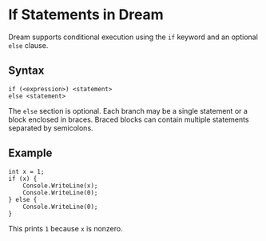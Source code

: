 # If Statements in Dream

Dream supports conditional execution using the `if` keyword and an optional `else` clause.

Syntax
------

```
if (<expression>) <statement>
else <statement>
```

The `else` section is optional. Each branch may be a single statement or a block enclosed in braces. Braced blocks can contain multiple statements separated by semicolons.

Example
-------

```
int x = 1;
if (x) {
    Console.WriteLine(x);
    Console.WriteLine(0);
} else {
    Console.WriteLine(0);
}
```

This prints `1` because `x` is nonzero.

